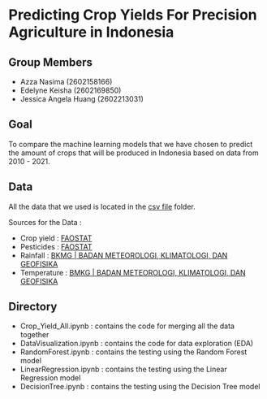 # Predicting Crop Yields For Precision Agriculture in Indonesia

## Group Members

- Azza Nasima	(2602158166)
- Edelyne Keisha (2602169850)
- Jessica Angela Huang (2602213031)

## Goal

To compare the machine learning models that we have chosen to predict the amount of crops that will be produced in Indonesia based on data from 2010 - 2021.

## Data
All the data that we used is located in the [csv file](https://github.com/edeliciouso/Predicting-Crop-Yields/tree/1ec1d58b85377390a8dffb3491bec025482edcbf/csv%20file) folder.

Sources for the Data :
- Crop yield : [FAOSTAT](https://www.fao.org/faostat/en/#data/QCL)
- Pesticides : [FAOSTAT](https://www.fao.org/faostat/en/#data/RP)
- Rainfall : [BKMG | BADAN METEOROLOGI, KLIMATOLOGI, DAN GEOFISIKA](https://jakarta.bps.go.id/indicator/151/373/2/curah-hujan-di-stasiun-kemayoran-menurut-bulan.html)
- Temperature : [BMKG | BADAN METEOROLOGI, KLIMATOLOGI, DAN GEOFISIKA](https://www.bmkg.go.id/iklim/?p=ekstrem-perubahan-iklim)

## Directory

- Crop_Yield_All.ipynb : contains the code for merging all the data together
- DataVisualization.ipynb : contains the code for data exploration (EDA)
- RandomForest.ipynb : contains the testing using the Random Forest model
- LinearRegression.ipynb : contains the testing using the Linear Regression model
- DecisionTree.ipynb : contains the testing using the Decision Tree model
